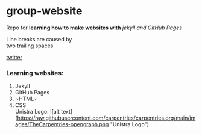 # group-website
Repo for **learning how to make websites with** *jekyll and GitHub Pages*

Line breaks are caused by   
two trailing spaces


[twitter](https://facebook.com)

### Learning websites:
1. Jekyll  
2. GitHub Pages  
3. ~HTML~  
4. CSS  
Unistra Logo:
 ![alt text] (https://raw.githubusercontent.com/carpentries/carpentries.org/main/images/TheCarpentries-opengraph.png "Unistra Logo")
